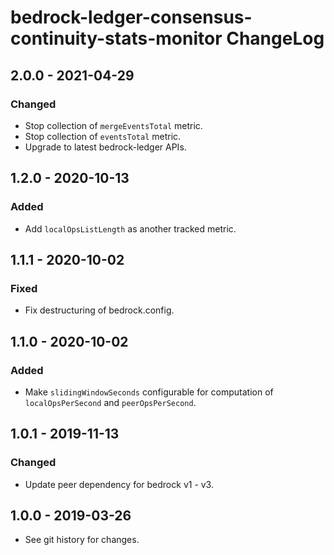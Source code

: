 # bedrock-ledger-consensus-continuity-stats-monitor ChangeLog

## 2.0.0 - 2021-04-29

### Changed
- Stop collection of `mergeEventsTotal` metric.
- Stop collection of `eventsTotal` metric.
- Upgrade to latest bedrock-ledger APIs.

## 1.2.0 - 2020-10-13

### Added
- Add `localOpsListLength` as another tracked metric.

## 1.1.1 - 2020-10-02

### Fixed
- Fix destructuring of bedrock.config.

## 1.1.0 - 2020-10-02

### Added
- Make `slidingWindowSeconds` configurable for computation of
  `localOpsPerSecond` and `peerOpsPerSecond`.

## 1.0.1 - 2019-11-13

### Changed
- Update peer dependency for bedrock v1 - v3.

## 1.0.0 - 2019-03-26

- See git history for changes.
